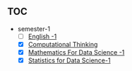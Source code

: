 ## TOC
+ semester-1
	+ [ ]  [English -1](english-1/)
	+ [x]  [Computational Thinking](computational-thinking/)
	+ [x] [Mathematics For Data Science -1](math-1/)
	+ [x] [Statistics for Data Science-1](stats-1/)
